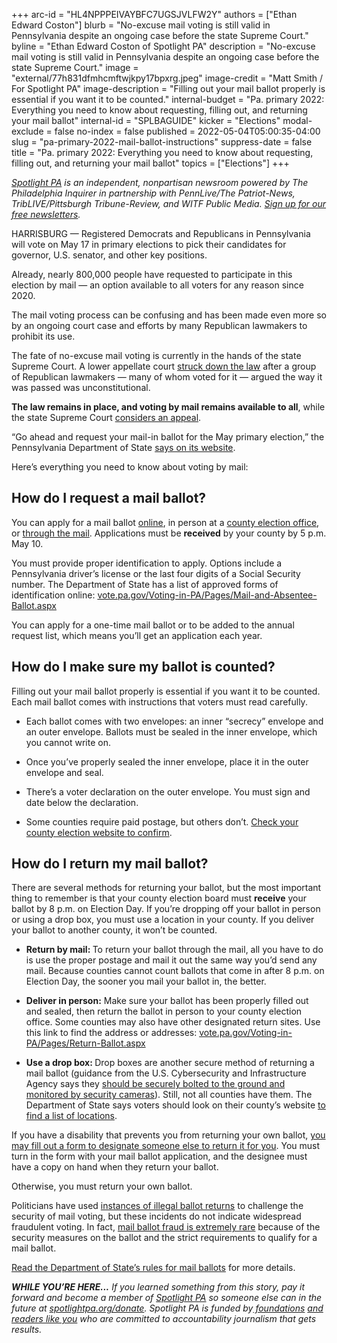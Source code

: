 +++
arc-id = "HL4NPPPEIVAYBFC7UGSJVLFW2Y"
authors = ["Ethan Edward Coston"]
blurb = "No-excuse mail voting is still valid in Pennsylvania despite an ongoing case before the state Supreme Court."
byline = "Ethan Edward Coston of Spotlight PA"
description = "No-excuse mail voting is still valid in Pennsylvania despite an ongoing case before the state Supreme Court."
image = "external/77h831dfmhcmftwjkpy17bpxrg.jpeg"
image-credit = "Matt Smith / For Spotlight PA"
image-description = "Filling out your mail ballot properly is essential if you want it to be counted."
internal-budget = "Pa. primary 2022: Everything you need to know about requesting, filling out, and returning your mail ballot"
internal-id = "SPLBAGUIDE"
kicker = "Elections"
modal-exclude = false
no-index = false
published = 2022-05-04T05:00:35-04:00
slug = "pa-primary-2022-mail-ballot-instructions"
suppress-date = false
title = "Pa. primary 2022: Everything you need to know about requesting, filling out, and returning your mail ballot"
topics = ["Elections"]
+++

<a href="https://www.spotlightpa.org/"><i>Spotlight PA</i></a><i> is an independent, nonpartisan newsroom powered by The Philadelphia Inquirer in partnership with PennLive/The Patriot-News, TribLIVE/Pittsburgh Tribune-Review, and WITF Public Media. </i><a href="https://www.spotlightpa.org/newsletters"><i>Sign up for our free newsletters</i></a><i>.</i>

HARRISBURG — Registered Democrats and Republicans in Pennsylvania will vote on May 17 in primary elections to pick their candidates for governor, U.S. senator, and other key positions.

Already, nearly 800,000 people have requested to participate in this election by mail — an option available to all voters for any reason since 2020.

The mail voting process can be confusing and has been made even more so by an ongoing court case and efforts by many Republican lawmakers to prohibit its use.

<script src="https://www.spotlightpa.org/embed.js" async></script><div data-spl-embed-version="1" data-spl-src="https://www.spotlightpa.org/embeds/newsletter/"></div>

The fate of no-excuse mail voting is currently in the hands of the state Supreme Court. A lower appellate court <a href="https://www.spotlightpa.org/news/2022/01/pa-mail-voting-court-ruling-unconstitutional-whats-next/">struck down the law</a> after a group of Republican lawmakers — many of whom voted for it — argued the way it was passed was unconstitutional.

<b>The law remains in place, and voting by mail remains available to all</b>, while the state Supreme Court <a href="https://www.spotlightpa.org/news/2022/03/pennsylvania-mail-voting-supreme-court-hearing/">considers an appeal</a>.

“Go ahead and request your mail-in ballot for the May primary election,” the Pennsylvania Department of State <a href="https://www.vote.pa.gov/Voting-in-PA/Pages/Mail-and-Absentee-Ballot.aspx">says on its website</a>.

Here’s everything you need to know about voting by mail:

## How do I request a mail ballot?

You can apply for a mail ballot <a href="https://www.pavoterservices.pa.gov/OnlineAbsenteeApplication/#/OnlineAbsenteeBegin">online</a>, in person at a <a href="https://www.vote.pa.gov/Resources/Pages/Contact-Your-Election-Officials.aspx">county election office</a>, or <a href="https://www.vote.pa.gov/Voting-in-PA/Pages/Mail-and-Absentee-Ballot.aspx">through the mail</a>. Applications must be <b>received</b> by your county by 5 p.m. May 10.

You must provide proper identification to apply. Options include a Pennsylvania driver’s license or the last four digits of a Social Security number. The Department of State has a list of approved forms of identification online: <a href="https://www.vote.pa.gov/Voting-in-PA/Pages/Mail-and-Absentee-Ballot.aspx">vote.pa.gov/Voting-in-PA/Pages/Mail-and-Absentee-Ballot.aspx</a>

You can apply for a one-time mail ballot or to be added to the annual request list, which means you’ll get an application each year.

<script src="https://www.spotlightpa.org/embed.js" async></script><div data-spl-embed-version="1" data-spl-src="https://www.spotlightpa.org/embeds/tips/?flag_text=ELECTION%202022&tip_text=Spotlight%20PA%20is%20covering%20Pennsylvania's%202022%20gubernatorial%20and%20legislative%20elections%20%E2%80%94%20and%20we%20want%20you%20to%20help%20shape%20our%20stories.%20%3Cb%3ETell%20us%20what%20you%20want%20to%20know%20about%20those%20races%2C%20and%20send%20us%20any%20questions%20you%20have%20about%20the%20voting%20system.%3C%2Fb%3E%20Use%20the%20form%20below%20to%20reach%20our%20election%20team.&form_name=elections-embed"></div>

## How do I make sure my ballot is counted?

Filling out your mail ballot properly is essential if you want it to be counted. Each mail ballot comes with instructions that voters must read carefully.

- Each ballot comes with two envelopes: an inner “secrecy” envelope and an outer envelope. Ballots must be sealed in the inner envelope, which you cannot write on.

- Once you’ve properly sealed the inner envelope, place it in the outer envelope and seal.

- There’s a voter declaration on the outer envelope. You must sign and date below the declaration.

- Some counties require paid postage, but others don’t. <a href="https://www.vote.pa.gov/Resources/Pages/Contact-Your-Election-Officials.aspx">Check your county election website to confirm</a>.

## How do I return my mail ballot?

There are several methods for returning your ballot, but the most important thing to remember is that your county election board must <b>receive</b> your ballot by 8 p.m. on Election Day. If you’re dropping off your ballot in person or using a drop box, you must use a location in your county. If you deliver your ballot to another county, it won’t be counted.

- <b>Return by mail: </b>To return your ballot through the mail, all you have to do is use the proper postage and mail it out the same way you’d send any mail. Because counties cannot count ballots that come in after 8 p.m. on Election Day, the sooner you mail your ballot in, the better.

- <b>Deliver in person:</b> Make sure your ballot has been properly filled out and sealed, then return the ballot in person to your county election office. Some counties may also have other designated return sites. Use this link to find the address or addresses: <a href="https://www.vote.pa.gov/Voting-in-PA/Pages/Return-Ballot.aspx">vote.pa.gov/Voting-in-PA/Pages/Return-Ballot.aspx</a>

- <b>Use a drop box: </b>Drop boxes are another secure method of returning a mail ballot (guidance from the U.S. Cybersecurity and Infrastructure Agency says they <a href="https://www.eac.gov/sites/default/files/electionofficials/vbm/Ballot_Drop_Box.pdf">should be securely bolted to the ground and monitored by security cameras</a>). Still, not all counties have them. The Department of State says voters should look on their county’s website <a href="https://www.vote.pa.gov/Resources/Pages/Contact-Your-Election-Officials.aspx">to find a list of locations</a>.

<script src="https://www.spotlightpa.org/embed.js" async></script><div data-spl-embed-version="1" data-spl-src="https://www.spotlightpa.org/embeds/donate/"></div>

If you have a disability that prevents you from returning your own ballot, <a href="https://www.vote.pa.gov/Voting-in-PA/Pages/Accessible-Voting.aspx">you may fill out a form to designate someone else to return it for you</a>. You must turn in the form with your mail ballot application, and the designee must have a copy on hand when they return your ballot.

Otherwise, you must return your own ballot.

Politicians have used <a href="https://www.mcall.com/news/pennsylvania/mc-nws-pa-lehigh-ballot-drop-box-investigation-20220404-wk4ug6j25fgtffuhiwrxnai2ne-story.html">instances of illegal ballot returns</a> to challenge the security of mail voting, but these incidents do not indicate widespread fraudulent voting. In fact, <a href="https://www.cisa.gov/rumorcontrol">mail ballot fraud is extremely rare</a> because of the security measures on the ballot and the strict requirements to qualify for a mail ballot.

<a href="https://www.vote.pa.gov/Voting-in-PA/Pages/Mail-and-Absentee-Ballot.aspx">Read the Department of State’s rules for mail ballots</a> for more details.

<i><b>WHILE YOU’RE HERE...</b></i><i> If you learned something from this story, pay it forward and become a member of </i><a href="https://www.spotlightpa.org/"><i>Spotlight PA</i></a><i> so someone else can in the future at </i><a href="https://www.spotlightpa.org/donate"><i>spotlightpa.org/donate</i></a><i>. Spotlight PA is funded by</i><a href="https://www.spotlightpa.org/support"><i> foundations</i></a><i> </i><a href="https://www.spotlightpa.org/support"><i>and readers like you</i></a><i> who are committed to accountability journalism that gets results.</i>
